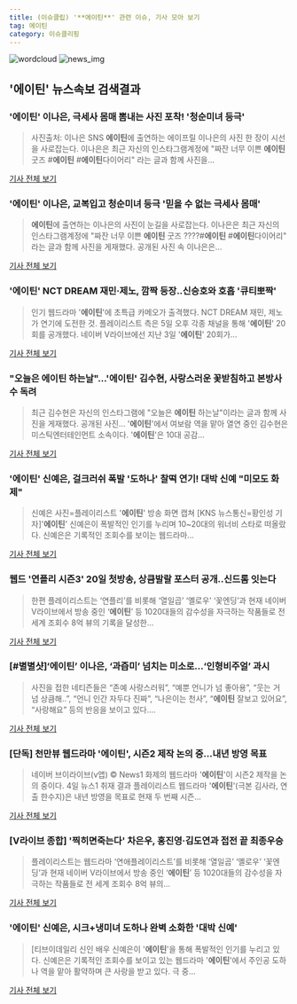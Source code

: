 ```yaml
---
title: (이슈클립) '**에이틴**' 관련 이슈, 기사 모아 보기
tag: 에이틴
category: 이슈클리핑
---
```

![wordcloud](https://s3.ap-northeast-2.amazonaws.com/lyrics101-wordcloud/2018-09-05-1536144655.png)
![news_img](https://user-images.githubusercontent.com/42597476/44507050-1206f400-a6e4-11e8-8d98-7ffbfebb353f.png)
## **'**에이틴**'** 뉴스속보 검색결과
### '**에이틴**' 이나은, 극세사 몸매 뽐내는 사진 포착! '청순미녀 등극'

>사진출처: 이나은 SNS **에이틴**에 출연하는 에이프릴 이나은의 사진 한 장이 시선을 사로잡는다. 이나은은 최근 자신의 인스타그램계정에 "짜잔 너무 이쁜 **에이틴** 굿즈 #**에이틴** #**에이틴**다이어리" 라는 글과 함께 사진을...

<a href="http://www.wikileaks-kr.org/news/articleView.html?idxno=34070" target="_blank">기사 전체 보기</a>

### '**에이틴**' 이나은, 교복입고 청순미녀 등극 '믿을 수 없는 극세사 몸매'

>**에이틴**에 출연하는 이나은의 사진이 눈길을 사로잡는다. 이나은은 최근 자신의 인스타그램계정에 "짜잔 너무 이쁜 **에이틴** 굿즈 ????#**에이틴** #**에이틴**다이어리" 라는 글과 함께 사진을 게재했다. 공개된 사진 속 이나은은...

<a href="http://www.joongdo.co.kr/main/view.php?key=20180905001922523" target="_blank">기사 전체 보기</a>

### '**에이틴**' NCT DREAM 재민·제노, 깜짝 등장..신승호와 호흡 '큐티뽀짝'

>인기 웹드라마 '**에이틴**'에 초특급 카메오가 출격했다. NCT DREAM 재민, 제노가 연기에 도전한 것. 플레이리스트 측은 5일 오후 각종 채널을 통해 '**에이틴**' 20회를 공개했다. 네이버 V라이브에선 지난 3일 '**에이틴**' 20회가...

<a href="http://www.osen.co.kr/article/G1110982912" target="_blank">기사 전체 보기</a>

### "오늘은 **에이틴** 하는날"…'**에이틴**' 김수현, 사랑스러운 꽃받침하고 본방사수 독려

>최근 김수현은 자신의 인스타그램에 "오늘은 **에이틴** 하는날"이라는 글과 함께 사진을 게재했다. 공개된 사진... '**에이틴**'에서 여보람 역을 맡아 열연 중인 김수현은 미스틱엔터테인먼트 소속이다. '**에이틴**'은 10대 공감...

<a href="http://www.topstarnews.net/news/articleView.html?idxno=477251" target="_blank">기사 전체 보기</a>

### '**에이틴**' 신예은, 걸크러쉬 폭발 '도하나' 찰떡 연기! 대박 신예 "미모도 화제"

>신예은 사진=플레이리스트 '**에이틴**' 방송 화면 캡쳐 [KNS 뉴스통신=황인성 기자]'**에이틴**' 신예은이 폭발적인 인기를 누리며 10~20대의 워너비 스타로 떠올랐다.   신예은은 기록적인 조회수를 보이는 웹드라마...

<a href="http://www.kns.tv/news/articleView.html?idxno=466556" target="_blank">기사 전체 보기</a>

### 웹드 '연플리 시즌3' 20일 첫방송, 상큼발랄 포스터 공개..신드롬 잇는다

>한편 플레이리스트는 ‘연플리’를 비롯해 ‘열일곱’ ‘옐로우’ ‘꽃엔딩’과 현재 네이버 V라이브에서 방송 중인 ‘**에이틴**’ 등 1020대들의 감수성을 자극하는 작품들로 전 세계 조회수 8억 뷰의 기록을 달성한...

<a href="http://www.osen.co.kr/article/G1110982385" target="_blank">기사 전체 보기</a>

### [#별별샷]‘**에이틴**’ 이나은, ‘과즙미’ 넘치는 미소로...‘인형비주얼’ 과시

>사진을 접한 네티즌들은 “존예 사랑스러워”, “예뿐 언니가 넘 좋아용”, “웃는 거 넘 상큼해..”, “언니 인간 자두다 진짜”, “나은이는 천사”, “**에이틴** 잘보고 있어요”, “사랑해요” 등의 반응을 보이고 있다....

<a href="http://www.newsculture.tv/sub_read.html?uid=140492&section=sc227" target="_blank">기사 전체 보기</a>

### [단독] 천만뷰 웹드라마 '**에이틴**', 시즌2 제작 논의 중…내년 방영 목표

>네이버 브이라이브(v앱) © News1 화제의 웹드라마 '**에이틴**'이 시즌2 제작을 논의 중이다. 4일 뉴스1 취재 결과 플레이리스트 웹드라마 '**에이틴**'(극본 김사라, 연출 한수지)은 내년 방영을 목표로 현재 두 번째 시즌...

<a href="http://news1.kr/articles/?3416947" target="_blank">기사 전체 보기</a>

### [V라이브 종합] '찍히면죽는다' 차은우, 홍진영·김도연과 접전 끝 최종우승

>플레이리스트는 웹드라마 ‘연애플레이리스트’를 비롯해 ‘열일곱’ ‘옐로우’ ‘꽃엔딩’과 현재 네이버 V라이브에서 방송 중인 ‘**에이틴**’ 등 1020대들의 감수성을 자극하는 작품들로 전 세계 조회수 8억 뷰의...

<a href="http://www.osen.co.kr/article/G1110982186" target="_blank">기사 전체 보기</a>

### '**에이틴**' 신예은, 시크+냉미녀 도하나 완벽 소화한 '대박 신예'

>[티브이데일리 신인 배우 신예은이 '**에이틴**'을 통해 폭발적인 인기를 누리고 있다. 신예은은 기록적인 조회수를 보이고 있는 웹드라마 '**에이틴**'에서 주인공 도하나 역을 맡아 활약하며 큰 사랑을 받고 있다. 극 중...

<a href="http://tvdaily.asiae.co.kr/read.php3?aid=15360484451391797002" target="_blank">기사 전체 보기</a>


